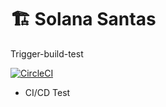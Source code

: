# 🏗 Solana Santas
Trigger-build-test

[![CircleCI](https://circleci.com/gh/inafis/solsantas/tree/master.svg?style=svg)](https://circleci.com/gh/inafis/solsantas/tree/master)

- CI/CD Test 